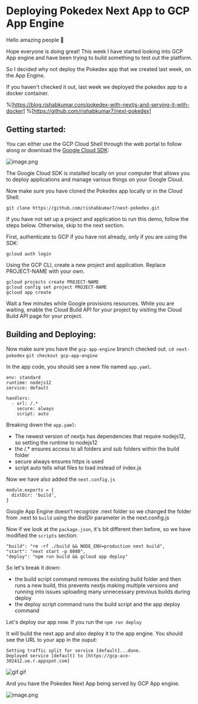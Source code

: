# Deploying Pokedex Next App to GCP App Engine

Hello amazing people 👋

Hope everyone is doing great!
This week I have started looking into GCP App engine and have been trying to build something to test out the platform.

So I decided why not deploy the Pokedex app that we created last week, on the App Engine.

If you haven't checked it out, last week we deployed the pokedex app to a docker container.

%[https://blog.rishabkumar.com/pokedex-with-nextjs-and-serving-it-with-docker]
%[https://github.com/rishabkumar7/next-pokedex]

## Getting started:

You can either use the GCP Cloud Shell through the web portal to follow along or download the [Google Cloud SDK](https://cloud.google.com/sdk/docs/quickstarts):

![image.png](https://cdn.hashnode.com/res/hashnode/image/upload/v1612337545498/puIyCl3zV.png)

The Google Cloud SDK is installed locally on your computer that allows you to deploy applications  and manage various things on your Google Cloud.

Now make sure you have cloned the Pokedex app locally or in the Cloud Shell:

`git clone https://github.com/rishabkumar7/next-pokedex.git`

If you have not set up a project and application to run this demo, follow the steps below. Otherwise, skip to the next section.

First, authenticate to GCP if you have not already, only if you are using the SDK:

`gcloud auth login`

Using the GCP CLI, create a new project and application. Replace PROJECT-NAME with your own.

```
gcloud projects create PROJECT-NAME
gcloud config set project PROJECT-NAME
gcloud app create
```

Wait a few minutes while Google provisions resources. While you are waiting, enable the Cloud Build API for your project by visiting the Cloud Build API page for your project.


## Building and Deploying:

Now make sure you have the `gcp-app-engine` branch checked out.
`cd next-pokedex`
`git checkout gcp-app-engine`

In the app code, you should see a new file named `app.yaml`.

```
env: standard
runtime: nodejs12
service: default

handlers:
  - url: /.*
    secure: always
    script: auto
```

Breaking down the `app.yaml`:
 - The newest version of nextjs has dependencies that require nodejs12, so setting the runtime to nodejs12
- the /.* ensures access to all folders and sub folders within the build folder
- secure always ensures https is used
- script auto tells what files to load instead of index.js

Now we have also added the `next.config.js`
```
module.exports = {
  distDir: 'build',
}
```
Google App Engine doesn’t recognize .next folder so we changed the folder from .next to `build` using the distDir parameter in the next.config.js


Now if we look at the `package.json`, it's bit different then before, so we have modified the `scripts` section:

```
"build": "rm -rf ./build && NODE_ENV=production next build",
"start": "next start -p 8080",
"deploy": "npm run build && gcloud app deploy"
```

So let's break it down:
- the build script command removes the existing build folder and then runs a new build, this prevents nextjs making multiple versions and running into issues uploading many unnecessary previous builds during deploy
- the deploy script command runs the build script and the app deploy command

Let's deploy our app now.
If you run the `npm run deploy`

It will build the next app and also deploy it to the app engine. You should see the URL to your app in the ouput:
```
Setting traffic split for service [default]...done.
Deployed service [default] to [https://gcp-ace-302412.ue.r.appspot.com]
```
![gif.gif](https://i.giphy.com/media/l1IYkaVND2mjtsove/giphy.webp)

And you have the Pokedex Next App being served by GCP App engine.


![image.png](https://cdn.hashnode.com/res/hashnode/image/upload/v1612338985045/998DEIayU.png)
